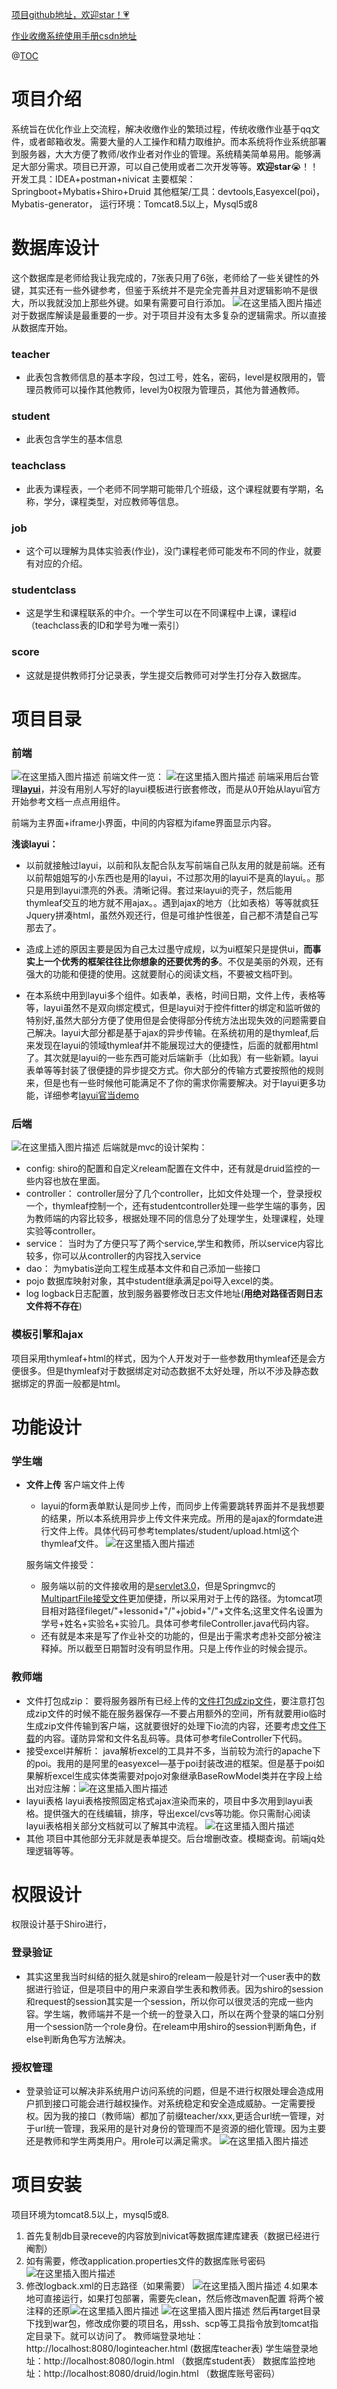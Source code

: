 [项目github地址，欢迎star！💗](https://github.com/javasmall/workupload)

[作业收缴系统使用手册csdn地址](https://blog.csdn.net/qq_40693171/article/details/89850715)

@[TOC](目录)
# 项目介绍
系统旨在优化作业上交流程，解决收缴作业的繁琐过程，传统收缴作业基于qq文件，或者邮箱收发。需要大量的人工操作和精力取维护。而本系统将作业系统部署到服务器，大大方便了教师/收作业者对作业的管理。系统精美简单易用。能够满足大部分需求。项目已开源，可以自己使用或者二次开发等等。**欢迎star**😭！！
开发工具：IDEA+postman+nivicat
主要框架：Springboot+Mybatis+Shiro+Druid
其他框架/工具：devtools,Easyexcel(poi)，Mybatis-generator，
运行环境：Tomcat8.5以上，Mysql5或8

# 数据库设计
这个数据库是老师给我让我完成的，7张表只用了6张，老师给了一些关键性的外键，其实还有一些外键参考，但鉴于系统并不是完全完善并且对逻辑影响不是很大，所以我就没加上那些外键。如果有需要可自行添加。
![在这里插入图片描述](https://img-blog.csdnimg.cn/20190506200730347.png?x-oss-process=image/watermark,type_ZmFuZ3poZW5naGVpdGk,shadow_10,text_aHR0cHM6Ly9ibG9nLmNzZG4ubmV0L3FxXzQwNjkzMTcx,size_16,color_FFFFFF,t_70)
对于数据库解读是最重要的一步。对于项目并没有太多复杂的逻辑需求。所以直接从数据库开始。
### teacher
- 此表包含教师信息的基本字段，包过工号，姓名，密码，level是权限用的，管理员教师可以操作其他教师，level为0权限为管理员，其他为普通教师。
### student
- 此表包含学生的基本信息
### teachclass
- 此表为课程表，一个老师不同学期可能带几个班级，这个课程就要有学期，名称，学分，课程类型，对应教师等信息。
### job
- 这个可以理解为具体实验表(作业)，没门课程老师可能发布不同的作业，就要有对应的介绍。
### studentclass
- 这是学生和课程联系的中介。一个学生可以在不同课程中上课，课程id（teachclass表的ID和学号为唯一索引）
### score
- 这就是提供教师打分记录表，学生提交后教师可对学生打分存入数据库。
# 项目目录
### 前端
![在这里插入图片描述](https://img-blog.csdnimg.cn/20190507112948562.png?x-oss-process=image/watermark,type_ZmFuZ3poZW5naGVpdGk,shadow_10,text_aHR0cHM6Ly9ibG9nLmNzZG4ubmV0L3FxXzQwNjkzMTcx,size_16,color_FFFFFF,t_70)
前端文件一览：
![在这里插入图片描述](https://img-blog.csdnimg.cn/20190506213036639.png?x-oss-process=image/watermark,type_ZmFuZ3poZW5naGVpdGk,shadow_10,text_aHR0cHM6Ly9ibG9nLmNzZG4ubmV0L3FxXzQwNjkzMTcx,size_16,color_FFFFFF,t_70)
前端采用后台管理[**layui**](https://www.layui.com/)，并没有用别人写好的layui模板进行嵌套修改，而是从0开始从layui官方开始参考文档一点点用组件。

前端为主界面+iframe小界面，中间的内容框为ifame界面显示内容。

**浅谈layui：**
- 以前就接触过layui，以前和队友配合队友写前端自己队友用的就是前端。还有以前帮姐姐写的小东西也是用的layui，不过那次用的layui不是真的layui。。那只是用到layui漂亮的外表。清晰记得。套过来layui的壳子，然后能用thymleaf交互的地方就不用ajax。。遇到ajax的地方（比如表格）等等就疯狂Jquery拼凑html，虽然外观还行，但是可维护性很差，自己都不清楚自己写那去了。

- 造成上述的原因主要是因为自己太过墨守成规，以为ui框架只是提供ui，**而事实上一个优秀的框架往往比你想象的还要优秀的多**。不仅是美丽的外观，还有强大的功能和便捷的使用。这就要耐心的阅读文档，不要被文档吓到。

- 在本系统中用到layui多个组件。如表单，表格，时间日期，文件上传，表格等等，layui虽然不是双向绑定模式，但是layui对于控件fitter的绑定和监听做的特别好,虽然大部分方便了使用但是会使得部分传统方法出现失效的问题需要自己解决。layui大部分都是基于ajax的异步传输。在系统初用的是thymleaf,后来发现在layui的领域thymleaf并不能展现过大的便捷性，后面的就都用html了。其次就是layui的一些东西可能对后端新手（比如我）有一些新颖。layui表单等等封装了很便捷的异步提交方式。你大部分的传输方式要按照他的规则来，但是也有一些时候他可能满足不了你的需求你需要解决。对于layui更多功能，详细参考[layui官当demo](https://www.layui.com/demo/)
### 后端
![在这里插入图片描述](https://img-blog.csdnimg.cn/20190506214822533.png?x-oss-process=image/watermark,type_ZmFuZ3poZW5naGVpdGk,shadow_10,text_aHR0cHM6Ly9ibG9nLmNzZG4ubmV0L3FxXzQwNjkzMTcx,size_16,color_FFFFFF,t_70)
后端就是mvc的设计架构：
- config:
 shiro的配置和自定义releam配置在文件中，还有就是druid监控的一些内容也放在里面。
- controller：
controller层分了几个controller，比如文件处理一个，登录授权一个，thymleaf控制一个，还有studentcontroller处理一些学生端的事务，因为教师端的内容比较多，根据处理不同的信息分了处理学生，处理课程，处理实验等controller。
- service：
当时为了方便只写了两个service,学生和教师，所以service内容比较多，你可以从controller的内容找入service
- dao：
为mybatis逆向工程生成基本文件和自己添加一些接口
- pojo
 数据库映射对象，其中student继承满足poi导入excel的类。
 - log
  logback日志配置，放到服务器要修改日志文件地址(**用绝对路径否则日志文件将不存在**)

### 模板引擎和ajax
项目采用thymleaf+html的样式，因为个人开发对于一些参数用thymleaf还是会方便很多。但是thymleaf对于数据绑定对动态数据不太好处理，所以不涉及静态数据绑定的界面一般都是html。
# 功能设计
### 学生端
- **文件上传**
 客户端文件上传
  - layui的form表单默认是同步上传，而同步上传需要跳转界面并不是我想要的结果，所以本系统用异步上传文件来完成。所用的是ajax的formdate进行文件上传。具体代码可参考templates/student/upload.html这个thymleaf文件。
  ![在这里插入图片描述](https://img-blog.csdnimg.cn/2019050708180361.png?x-oss-process=image/watermark,type_ZmFuZ3poZW5naGVpdGk,shadow_10,text_aHR0cHM6Ly9ibG9nLmNzZG4ubmV0L3FxXzQwNjkzMTcx,size_16,color_FFFFFF,t_70)
 
  服务端文件接受：
  -  服务端以前的文件接收用的是[servlet3.0](https://blog.csdn.net/qq_40693171/article/details/80437387)，但是Springmvc的[MultipartFile接受文件](https://blog.csdn.net/qq_40693171/article/details/88429760)更加便捷，所以采用对于上传的路径。为tomcat项目相对路径fileget/"+lessonid+"/"+jobid+"/"+文件名;这里文件名设置为学号+姓名+实验名+实验几。具体可参考fileController.java代码内容。
  - 还有就是本来是写了作业补交的功能的，但是出于需求考虑补交部分被注释掉。所以截至日期暂时没有明显作用。只是上传作业的时候会提示。
  
### 教师端
- 文件打包成zip：
 要将服务器所有已经上传的[文件打包成zip文件](https://blog.csdn.net/qq_40693171/article/details/89406706)，要注意打包成zip文件的时候不能在服务器保存—不要占用额外的空间，所有就要用io临时生成zip文件传输到客户端，这就要很好的处理下io流的内容，还要考虑[文件下载](https://blog.csdn.net/qq_40693171/article/details/80460402)的内容。谨防异常和文件名乱码等。具体可参考fileController下代码。
 - 接受excel并解析：
  java解析excel的工具并不多，当前较为流行的apache下的poi。我用的是阿里的easyexcel—基于poi封装改进的框架。但是基于poi如果解析excel生成实体类需要对pojo对象继承BaseRowModel类并在字段上给出对应注解：![在这里插入图片描述](https://img-blog.csdnimg.cn/20190507085921120.png?x-oss-process=image/watermark,type_ZmFuZ3poZW5naGVpdGk,shadow_10,text_aHR0cHM6Ly9ibG9nLmNzZG4ubmV0L3FxXzQwNjkzMTcx,size_16,color_FFFFFF,t_70)
  - layui表格
   layui表格按照固定格式ajax渲染而来的，项目中多次用到layui表格。提供强大的在线编辑，排序，导出excel/cvs等功能。你只需耐心阅读layui表格相关部分文档就可以了解其中流程。
   ![在这里插入图片描述](https://img-blog.csdnimg.cn/20190507090329763.png?x-oss-process=image/watermark,type_ZmFuZ3poZW5naGVpdGk,shadow_10,text_aHR0cHM6Ly9ibG9nLmNzZG4ubmV0L3FxXzQwNjkzMTcx,size_16,color_FFFFFF,t_70)
   - 其他
    项目中其他部分无非就是表单提交。后台增删改查。模糊查询。前端jq处理逻辑等等。
# 权限设计
权限设计基于Shiro进行，
### 登录验证
- 其实这里我当时纠结的挺久就是shiro的releam一般是针对一个user表中的数据进行验证，但是项目中的用户来源自学生表和教师表。因为shiro的session和request的session其实是一个session，所以你可以很灵活的完成一些内容。学生端，教师端并不是一个统一的登录入口，所以在两个登录的端口分别用一个session防一个role身份。在releam中用shiro的session判断角色，if else判断角色写方法解决。
### 授权管理
- 登录验证可以解决非系统用户访问系统的问题，但是不进行权限处理会造成用户抓到接口可能会进行越权操作。对系统稳定和安全造成威胁。一定需要授权。因为我的接口（教师端）都加了前缀teacher/xxx,更适合url统一管理，对于url统一管理，我采用的是针对身份的管理而不是资源的细化管理。因为主要还是教师和学生两类用户。用role可以满足需求。
![在这里插入图片描述](https://img-blog.csdnimg.cn/20190507091917595.png?x-oss-process=image/watermark,type_ZmFuZ3poZW5naGVpdGk,shadow_10,text_aHR0cHM6Ly9ibG9nLmNzZG4ubmV0L3FxXzQwNjkzMTcx,size_16,color_FFFFFF,t_70)
# 项目安装
项目环境为tomcat8.5以上，mysql5或8.
1. 首先复制db目录receve的内容放到nivicat等数据库建库建表（数据已经进行阉割）
2. 如有需要，修改application.properties文件的数据库账号密码
![在这里插入图片描述](https://img-blog.csdnimg.cn/2019050709233280.png?x-oss-process=image/watermark,type_ZmFuZ3poZW5naGVpdGk,shadow_10,text_aHR0cHM6Ly9ibG9nLmNzZG4ubmV0L3FxXzQwNjkzMTcx,size_16,color_FFFFFF,t_70)
3. 修改logback.xml的日志路径（如果需要）
 ![在这里插入图片描述](https://img-blog.csdnimg.cn/20190507092534892.png?x-oss-process=image/watermark,type_ZmFuZ3poZW5naGVpdGk,shadow_10,text_aHR0cHM6Ly9ibG9nLmNzZG4ubmV0L3FxXzQwNjkzMTcx,size_16,color_FFFFFF,t_70)
 4.如果本地可直接运行，如果打包部署，需要先clean，然后修改maven配置
 将两个被注释的还原![在这里插入图片描述](https://img-blog.csdnimg.cn/20190507092807813.png?x-oss-process=image/watermark,type_ZmFuZ3poZW5naGVpdGk,shadow_10,text_aHR0cHM6Ly9ibG9nLmNzZG4ubmV0L3FxXzQwNjkzMTcx,size_16,color_FFFFFF,t_70)
 ![在这里插入图片描述](https://img-blog.csdnimg.cn/20190507111114688.png?x-oss-process=image/watermark,type_ZmFuZ3poZW5naGVpdGk,shadow_10,text_aHR0cHM6Ly9ibG9nLmNzZG4ubmV0L3FxXzQwNjkzMTcx,size_16,color_FFFFFF,t_70)
 然后再target目录下找到war包，修改成你要的项目名，用ssh、scp等工具指令放到tomcat指定目录下。就可以访问了。
 教师端登录地址：http://localhost:8080/loginteacher.html (数据库teacher表)
学生端登录地址：http://localhost:8080/login.html （数据库student表）
数据库监控地址：http://localhost:8080/druid/login.html （数据库账号密码）
